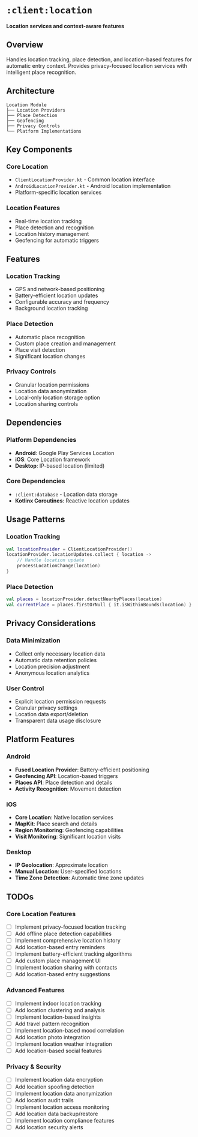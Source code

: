 # `:client:location`

**Location services and context-aware features**

## Overview

Handles location tracking, place detection, and location-based features for automatic entry context. Provides privacy-focused location services with intelligent place recognition.

## Architecture

```
Location Module
├── Location Providers
├── Place Detection
├── Geofencing
├── Privacy Controls
└── Platform Implementations
```

## Key Components

### Core Location
- `ClientLocationProvider.kt` - Common location interface
- `AndroidLocationProvider.kt` - Android location implementation
- Platform-specific location services

### Location Features
- Real-time location tracking
- Place detection and recognition
- Location history management
- Geofencing for automatic triggers

## Features

### Location Tracking
- GPS and network-based positioning
- Battery-efficient location updates
- Configurable accuracy and frequency
- Background location tracking

### Place Detection
- Automatic place recognition
- Custom place creation and management
- Place visit detection
- Significant location changes

### Privacy Controls
- Granular location permissions
- Location data anonymization
- Local-only location storage option
- Location sharing controls

## Dependencies

### Platform Dependencies
- **Android**: Google Play Services Location
- **iOS**: Core Location framework
- **Desktop**: IP-based location (limited)

### Core Dependencies
- `:client:database` - Location data storage
- **Kotlinx Coroutines**: Reactive location updates

## Usage Patterns

### Location Tracking
```kotlin
val locationProvider = ClientLocationProvider()
locationProvider.locationUpdates.collect { location ->
    // Handle location update
    processLocationChange(location)
}
```

### Place Detection
```kotlin
val places = locationProvider.detectNearbyPlaces(location)
val currentPlace = places.firstOrNull { it.isWithinBounds(location) }
```

## Privacy Considerations

### Data Minimization
- Collect only necessary location data
- Automatic data retention policies
- Location precision adjustment
- Anonymous location analytics

### User Control
- Explicit location permission requests
- Granular privacy settings
- Location data export/deletion
- Transparent data usage disclosure

## Platform Features

### Android
- **Fused Location Provider**: Battery-efficient positioning
- **Geofencing API**: Location-based triggers
- **Places API**: Place detection and details
- **Activity Recognition**: Movement detection

### iOS
- **Core Location**: Native location services
- **MapKit**: Place search and details
- **Region Monitoring**: Geofencing capabilities
- **Visit Monitoring**: Significant location visits

### Desktop
- **IP Geolocation**: Approximate location
- **Manual Location**: User-specified locations
- **Time Zone Detection**: Automatic time zone updates

## TODOs

### Core Location Features
- [ ] Implement privacy-focused location tracking
- [ ] Add offline place detection capabilities
- [ ] Implement comprehensive location history
- [ ] Add location-based entry reminders
- [ ] Implement battery-efficient tracking algorithms
- [ ] Add custom place management UI
- [ ] Implement location sharing with contacts
- [ ] Add location-based entry suggestions

### Advanced Features
- [ ] Implement indoor location tracking
- [ ] Add location clustering and analysis
- [ ] Implement location-based insights
- [ ] Add travel pattern recognition
- [ ] Implement location-based mood correlation
- [ ] Add location photo integration
- [ ] Implement location weather integration
- [ ] Add location-based social features

### Privacy & Security
- [ ] Implement location data encryption
- [ ] Add location spoofing detection
- [ ] Implement location data anonymization
- [ ] Add location audit trails
- [ ] Implement location access monitoring
- [ ] Add location data backup/restore
- [ ] Implement location compliance features
- [ ] Add location security alerts